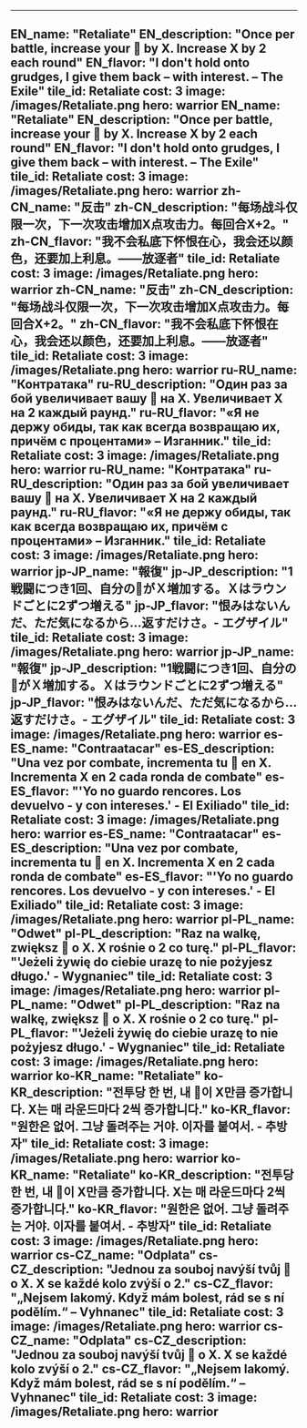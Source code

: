 ---

EN_name: "Retaliate"
EN_description: "Once per battle, increase your 🔸 by X. Increase X by 2 each round"
EN_flavor: "I don't hold onto grudges, I give them back – with interest. – The Exile"
tile_id: Retaliate
cost: 3
image: /images/Retaliate.png
hero: warrior
EN_name: "Retaliate"
EN_description: "Once per battle, increase your 🔸 by X. Increase X by 2 each round"
EN_flavor: "I don't hold onto grudges, I give them back – with interest. – The Exile"
tile_id: Retaliate
cost: 3
image: /images/Retaliate.png
hero: warrior
zh-CN_name: "反击"
zh-CN_description: "每场战斗仅限一次，下一次攻击增加X点攻击力。每回合X+2。"
zh-CN_flavor: "我不会私底下怀恨在心，我会还以颜色，还要加上利息。——放逐者"
tile_id: Retaliate
cost: 3
image: /images/Retaliate.png
hero: warrior
zh-CN_name: "反击"
zh-CN_description: "每场战斗仅限一次，下一次攻击增加X点攻击力。每回合X+2。"
zh-CN_flavor: "我不会私底下怀恨在心，我会还以颜色，还要加上利息。——放逐者"
tile_id: Retaliate
cost: 3
image: /images/Retaliate.png
hero: warrior
ru-RU_name: "Контратака"
ru-RU_description: "Один раз за бой увеличивает вашу 🔸 на X. Увеличивает X на 2 каждый раунд."
ru-RU_flavor: "«Я не держу обиды, так как всегда возвращаю их, причём с процентами» – Изганник."
tile_id: Retaliate
cost: 3
image: /images/Retaliate.png
hero: warrior
ru-RU_name: "Контратака"
ru-RU_description: "Один раз за бой увеличивает вашу 🔸 на X. Увеличивает X на 2 каждый раунд."
ru-RU_flavor: "«Я не держу обиды, так как всегда возвращаю их, причём с процентами» – Изганник."
tile_id: Retaliate
cost: 3
image: /images/Retaliate.png
hero: warrior
jp-JP_name: "報復"
jp-JP_description: "1戦闘につき1回、自分の🔸がＸ増加する。Ｘはラウンドごとに2ずつ増える"
jp-JP_flavor: "恨みはないんだ、ただ気になるから…返すだけさ。- エグザイル"
tile_id: Retaliate
cost: 3
image: /images/Retaliate.png
hero: warrior
jp-JP_name: "報復"
jp-JP_description: "1戦闘につき1回、自分の🔸がＸ増加する。Ｘはラウンドごとに2ずつ増える"
jp-JP_flavor: "恨みはないんだ、ただ気になるから…返すだけさ。- エグザイル"
tile_id: Retaliate
cost: 3
image: /images/Retaliate.png
hero: warrior
es-ES_name: "Contraatacar"
es-ES_description: "Una vez por combate, incrementa tu 🔸 en X. Incrementa X en 2 cada ronda de combate"
es-ES_flavor: "'Yo no guardo rencores. Los devuelvo - y con intereses.' - El Exiliado"
tile_id: Retaliate
cost: 3
image: /images/Retaliate.png
hero: warrior
es-ES_name: "Contraatacar"
es-ES_description: "Una vez por combate, incrementa tu 🔸 en X. Incrementa X en 2 cada ronda de combate"
es-ES_flavor: "'Yo no guardo rencores. Los devuelvo - y con intereses.' - El Exiliado"
tile_id: Retaliate
cost: 3
image: /images/Retaliate.png
hero: warrior
pl-PL_name: "Odwet"
pl-PL_description: "Raz na walkę, zwiększ 🔸 o X. X rośnie o 2 co turę."
pl-PL_flavor: "'Jeżeli żywię do ciebie urazę to nie pożyjesz długo.' - Wygnaniec"
tile_id: Retaliate
cost: 3
image: /images/Retaliate.png
hero: warrior
pl-PL_name: "Odwet"
pl-PL_description: "Raz na walkę, zwiększ 🔸 o X. X rośnie o 2 co turę."
pl-PL_flavor: "'Jeżeli żywię do ciebie urazę to nie pożyjesz długo.' - Wygnaniec"
tile_id: Retaliate
cost: 3
image: /images/Retaliate.png
hero: warrior
ko-KR_name: "Retaliate"
ko-KR_description: "전투당 한 번, 내 🔸이 X만큼 증가합니다. X는 매 라운드마다 2씩 증가합니다."
ko-KR_flavor: "원한은 없어. 그냥 돌려주는 거야. 이자를 붙여서. - 추방자"
tile_id: Retaliate
cost: 3
image: /images/Retaliate.png
hero: warrior
ko-KR_name: "Retaliate"
ko-KR_description: "전투당 한 번, 내 🔸이 X만큼 증가합니다. X는 매 라운드마다 2씩 증가합니다."
ko-KR_flavor: "원한은 없어. 그냥 돌려주는 거야. 이자를 붙여서. - 추방자"
tile_id: Retaliate
cost: 3
image: /images/Retaliate.png
hero: warrior
cs-CZ_name: "Odplata"
cs-CZ_description: "Jednou za souboj navýší tvůj 🔸 o X. X se každé kolo zvýší o 2."
cs-CZ_flavor: "„Nejsem lakomý. Když mám bolest, rád se s ní podělím.“ – Vyhnanec"
tile_id: Retaliate
cost: 3
image: /images/Retaliate.png
hero: warrior
cs-CZ_name: "Odplata"
cs-CZ_description: "Jednou za souboj navýší tvůj 🔸 o X. X se každé kolo zvýší o 2."
cs-CZ_flavor: "„Nejsem lakomý. Když mám bolest, rád se s ní podělím.“ – Vyhnanec"
tile_id: Retaliate
cost: 3
image: /images/Retaliate.png
hero: warrior
---